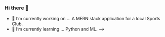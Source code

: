 ### Hi there 👋

- 🔭 I’m currently working on ... A MERN stack application for a local Sports Club.
- 🌱 I’m currently learning ... Python and ML.
-->
